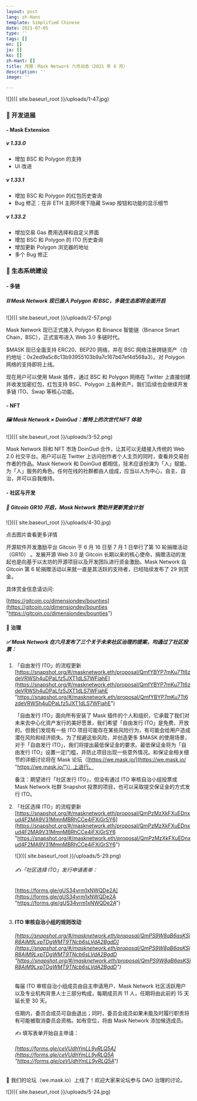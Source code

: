```yaml
---
layout: post
lang: zh-Hans
template: Simplified Chinese
date: 2021-07-05
type: ''
tags: []
en: []
ja: []
ko: []
zh-Hant: []
title: 月报｜Mask Network 六月动态（2021 年 6 月）
description: ''
image: ''

---
```

![]({{ site.baseurl_root }}/uploads/1-47.jpg)

### **🔧 开发进展**

#### **- Mask Extension**

##### v 1.33.0

* 增加 BSC 和 Polygon 的支持
* UI 改进

##### v 1.33.1

* 增加 BSC 和 Polygon 的红包历史查询
* Bug 修正：在非 ETH 主网环境下隐藏 Swap 按钮和功能的显示细节

##### v 1.33.2

* 增加交易 Gas 费用选择和自定义界面
* 增加 BSC 和 Polygon 的 ITO 历史查询
* 增加更新 Polygon 浏览器的地址
* 多个 Bug 修正

### **🌳 生态系统建设**

#### **- 多链**

##### **⛓ Mask Network 现已接入 Polygon 和 BSC，多链生态即将全面开启**

![]({{ site.baseurl_root }}/uploads/2-57.png)

Mask Network 现已正式接入 Polygon 和 Binance 智能链（Binance Smart Chain，BSC），正式宣布进入 Web 3.0 多链时代。

$MASK 现已全面支持 ERC20、BEP20 网络，并在 BSC 网络注册跨链资产（合约地址：0x2ed9a5c8c13b93955103b9a7c167b67ef4d568a3）。对 Polygon 网络的支持即将上线。

现在用户可以使用 Mask 插件，通过 BSC 和 Polygon 网络在 Twitter 上直接创建并收发加密红包，红包支持 BSC、Polygon 上各种资产。我们后续也会继续开发多链 ITO、Swap 等核心功能。

#### **- NFT**

##### **🖼 Mask Network × DoinGud：推特上的次世代 NFT 体验**

![]({{ site.baseurl_root }}/uploads/3-52.png)

Mask Network 将和 NFT 市场 DoinGud 合作，让其可以无缝接入传统的 Web 2.0 社交平台。用户可以在 Twitter 上访问创作者个人主页的同时，查看并交易创作者的作品。Mask Network 和 DoinGud 都相信，技术应该扮演为「人」赋能、为「人」服务的角色。任何在线的社群都由人组成，应当以人为中心，自主、自治，并可以自我维持。

#### **- 社区与开发**

##### **🎉 Gitcoin GR10 开启，Mask Network 赞助并更新赏金计划**

![]({{ site.baseurl_root }}/uploads/4-30.jpg)

点击图片查看更多详情

开源软件开发激励平台 Gitcoin 于 6 月 16 日至 7 月 1 日举行了第 10 轮捐赠活动（GR10） 。发展开源 Web 3.0 是 Gitcoin 长期以来的核心使命，捐赠活动的发起也是向基于以太坊的开源项目以及开发团队进行资金激励。Mask Network 自 Gitcoin 第 6 轮捐赠活动以来就一直是其活跃的支持者，已经陆续发布了 29 则赏金。

具体赏金信息请访问:

[https://gitcoin.co/dimensiondev/bounties](https://gitcoin.co/dimensiondev/bounties "https://gitcoin.co/dimensiondev/bounties")

#### **🙋 治理**

##### ✅ Mask Network 在六月发布了三个关于未来社区治理的提案，均通过了社区投票：

1. 「自由发行 ITO」的流程更新  
   [https://snapshot.org/#/masknetwork.eth/proposal/QmfYBYP7mKu7Tt6zdeVRWSh4uDPaLfz5JXT1dLS7WFiahE](https://snapshot.org/#/masknetwork.eth/proposal/QmfYBYP7mKu7Tt6zdeVRWSh4uDPaLfz5JXT1dLS7WFiahE "https://snapshot.org/#/masknetwork.eth/proposal/QmfYBYP7mKu7Tt6zdeVRWSh4uDPaLfz5JXT1dLS7WFiahE")

   「自由发行 ITO」面向所有安装了 Mask 插件的个人和组织，它承载了我们对未来去中心化资产发行的美好愿景，我们希望「自由发行 ITO」是免费、开放的。但我们发现有一些 ITO 项目可能存在某些风险行为，有可能会给用户造成潜在风险和经济损失。为了规避这些风险，并创造更多 $MASK 的使用场景，对于「自由发行 ITO」，我们将提出最低保证金的要求。最低保证金将为「自由发行 ITO」设置一定门槛，并防止项目出现一些意外情况。和保证金相关细节的详细讨论将在 Mask 论坛（[https://we.mask.io/](https://we.mask.io/ "https://we.mask.io/")）上进行。

   备注：期望进行「社区发行 ITO」，但没有通过 ITO 审核自治小组投票或 Mask Network 社群 Snapshot 投票的项目，也可以采取提交保证金的方式发行 ITO。
2. 「社区选择 ITO」的流程更新  
   [https://snapshot.org/#/masknetwork.eth/proposal/QmPzMzXkFXuEDnxud4F2MA9V31MmnMBRhCCe4iFXiGrSY6](https://snapshot.org/#/masknetwork.eth/proposal/QmPzMzXkFXuEDnxud4F2MA9V31MmnMBRhCCe4iFXiGrSY6 "https://snapshot.org/#/masknetwork.eth/proposal/QmPzMzXkFXuEDnxud4F2MA9V31MmnMBRhCCe4iFXiGrSY6")

   ![]({{ site.baseurl_root }}/uploads/5-29.png)

   ###### ✍️「社区选择 ITO」发行申请表单：  
   [https://forms.gle/gUS34vrm1xNWQDe2A](https://forms.gle/gUS34vrm1xNWQDe2A "https://forms.gle/gUS34vrm1xNWQDe2A")

   ###### 
3. **ITO 审核自治小组的规则改动**

   ###### [https://snapshot.org/#/masknetwork.eth/proposal/QmPS9W8qB6asKSjR8AiM9LxpTDgWMT9TNcb6sLVdA2BgdD](https://snapshot.org/#/masknetwork.eth/proposal/QmPS9W8qB6asKSjR8AiM9LxpTDgWMT9TNcb6sLVdA2BgdD "https://snapshot.org/#/masknetwork.eth/proposal/QmPS9W8qB6asKSjR8AiM9LxpTDgWMT9TNcb6sLVdA2BgdD")

   每届 ITO 审核自治小组成员由自主申请用户、Mask Network 社区活跃用户以及专业机构背景人士三部分构成，每期成员共 11 人，任期将由此前的 15 天延长至 30 天。

   任期内，委员会成员可自由退出；同时，委员会成员如果未能及时履行职责将有可能被取消委员会资格。如有空位，将由 Mask Network 添加候选成员。

   ✍️ 填写表单开始自主申请：

   ###### [https://forms.gle/ceVUdhYmLL9yRLQ5A](https://forms.gle/ceVUdhYmLL9yRLQ5A "https://forms.gle/ceVUdhYmLL9yRLQ5A")

💬 我们的论坛（we.mask.io）上线了！欢迎大家来论坛参与 DAO 治理的讨论。

![]({{ site.baseurl_root }}/uploads/5-24.jpg)